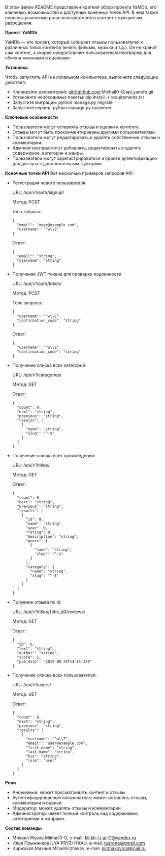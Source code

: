 В этом файле README представлен краткий обзор проекта YaMDb, его ключевых возможностей и доступных конечных точек API. В нем также описаны различные роли пользователей и соответствующие им разрешения.

**Проект YaMDb**

YaMDb — это проект, который собирает отзывы пользователей о различных типах контента (книги, фильмы, музыка и т.д.). Он не хранит сам контент, а скорее предоставляет пользователям платформу для обмена мнениями и оценками.


**Установка**

Чтобы запустить API на локальном компьютере, выполните следующие действия:

- Клонируйте репозиторий: git@github.com:Mikhail0-O/api_yamdb.git
- Установите необходимые пакеты: pip install -r requirements.txt
- Запустите миграции: python manage.py migrate
- Запустите сервер: python manage.py runserver


**Ключевые особенности**

- Пользователи могут оставлять отзывы и оценки к контенту.
- Отзывы могут быть прокомментированы другими пользователями.
- Пользователи могут редактировать и удалять собственные отзывы и комментарии.
- Администраторы могут добавлять, редактировать и удалять содержимое, категории и жанры.
- Пользователи могут зарегистрироваться и пройти аутентификацию для доступа к дополнительным функциям.

**Конечные точки API** Вот несколько примеров запросов API:

- Регистрация нового пользователя:

  URL: /api/v1/auth/signup/

  Метод: POST
  
  тело запроса:
  ```
  {
    "email": "user@example.com",
    "username": "^w\\Z"
  }
  ```
  Ответ:
  ```
  {
    "email": "string",
    "username": "string"
  }
  ```
- Получение JWT-токена для проверки подлинности

  URL: /api/v1/auth/token/

  Метод: POST

  Тело запроса:
  ```
  {
    "username": "^w\\Z",
    "confirmation_code": "string"
  }
  ```
  Ответ:
  ```
  {
    "username": "^w\\Z",
    "confirmation_code": "string"
  }
  ```
- Получение списка всех категорий:

  URL: /api/v1/categories/

  Метод: GET
  
  Ответ:
  ```
  {
    "count": 0,
    "next": "string",
    "previous": "string",
    "results": [
      {
        "name": "string",
        "slug": "^-$"
      }
    ]
  }
  ```
- Получение списка всех произведений:

  URL: /api/v1/titles/

  Метод: GET
  
  Ответ:
  ```
  {
    "count": 0,
    "next": "string",
    "previous": "string",
    "results": [
      {
        "id": 0,
        "name": "string",
        "year": 0,
        "rating": 0,
        "description": "string",
        "genre": [
          {
            "name": "string",
            "slug": "^-$"
          }
        ],
        "category": {
          "name": "string",
          "slug": "^-$"
        }
      }
    ]
  }
  ```
- Полуение отзыва по id:

  URL: /api/v1/titles/{title_id}/reviews/

  Метод: GET
  
  Ответ:
  ```
  {
    "id": 0,
    "text": "string",
    "author": "string",
    "score": 1,
    "pub_date": "2019-08-24T14:15:22Z"
  }
  ```
- Получение списка всех пользователей:

  URL: /api/v1/users/

  Метод: GET
  
  Ответ:
  ```
  {
    "count": 0,
    "next": "string",
    "previous": "string",
    "results": [
      {
        "username": "^w\\Z",
        "email": "user@example.com",
        "first_name": "string",
        "last_name": "string",
        "bio": "string",
        "role": "user"
      }
    ]
  }
  ```

**Роли**

- Анонимный: может просматривать контент и отзывы.
- Аутентифицированный пользователь: может оставлять отзывы, комментарии и оценки.
- Модератор: может удалять отзывы и комментарии
- Администратор: имеет полный контроль над содержимым, категориями и жанрами.

**Состав команды**
- Михаил Жуков Mikhail0-O, e-mail: M-kh-l.i-ai-O@yandex.ru
- Илья Прыжников ILYA PRYZHYKAU, e-mail: tuarone@gmail.com
- Киржаков Михаил MihailKirzhakov, e-mail: kirzhakovma@mail.ru
